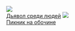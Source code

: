 ![](/books/sf/Аркадий%20Натанович%20Стругацкий/Дьявол%20среди%20людей.jpg)  
[Дьявол среди людей](/books/sf/Аркадий%20Натанович%20Стругацкий/Дьявол%20среди%20людей)
![](/books/sf/Аркадий%20Натанович%20Стругацкий/Пикник%20на%20обочине.jpg)  
[Пикник на обочине](/books/sf/Аркадий%20Натанович%20Стругацкий/Пикник%20на%20обочине)